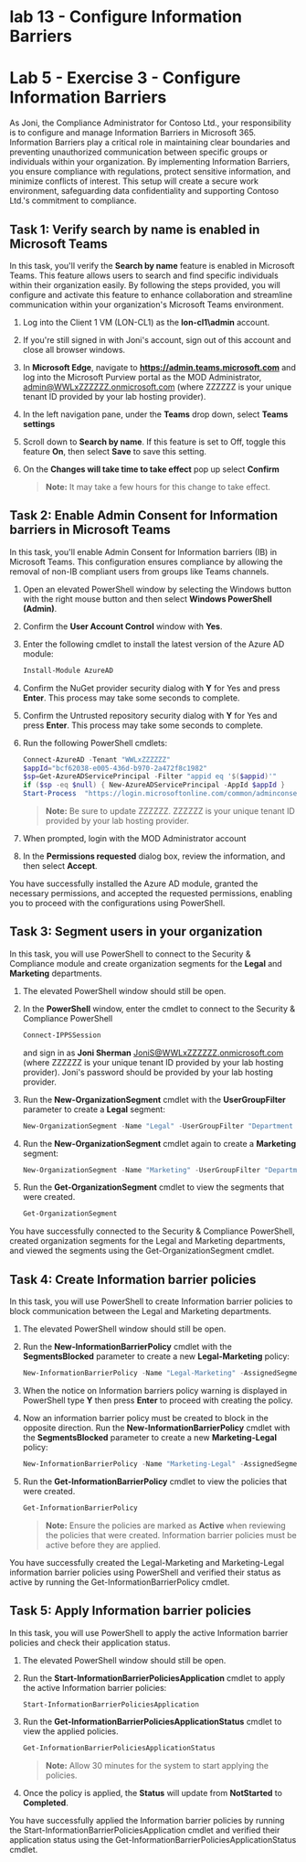 # lab 13 - Configure Information Barriers

# Lab 5 - Exercise 3 - Configure Information Barriers

As Joni, the Compliance Administrator for Contoso Ltd., your responsibility is to configure and manage Information Barriers in Microsoft 365. Information Barriers play a critical role in maintaining clear boundaries and preventing unauthorized communication between specific groups or individuals within your organization. By implementing Information Barriers, you ensure compliance with regulations, protect sensitive information, and minimize conflicts of interest. This setup will create a secure work environment, safeguarding data confidentiality and supporting Contoso Ltd.'s commitment to compliance.

## Task 1: Verify search by name is enabled in Microsoft Teams

In this task, you'll verify the **Search by name** feature is enabled in Microsoft Teams. This feature allows users to search and find specific individuals within their organization easily. By following the steps provided, you will configure and activate this feature to enhance collaboration and streamline communication within your organization's Microsoft Teams environment.

1. Log into the Client 1 VM (LON-CL1) as the **lon-cl1\admin** account.

1. If you're still signed in with Joni's account, sign out of this account and close all browser windows.

1. In **Microsoft Edge**, navigate to **https://admin.teams.microsoft.com** and log into the Microsoft Purview portal as the MOD Administrator, admin@WWLxZZZZZZ.onmicrosoft.com (where ZZZZZZ is your unique tenant ID provided by your lab hosting provider).

1. In the left navigation pane, under the **Teams** drop down, select **Teams settings**

1. Scroll down to **Search by name**. If this feature is set to Off, toggle this feature **On**, then select **Save** to save this setting.

1. On the **Changes will take time to take effect** pop up select **Confirm**

    >**Note:** It may take a few hours for this change to take effect.

## Task 2: Enable Admin Consent for Information barriers in Microsoft Teams

In this task, you'll enable Admin Consent for Information barriers (IB) in Microsoft Teams. This configuration ensures compliance by allowing the removal of non-IB compliant users from groups like Teams channels.

1. Open an elevated PowerShell window by selecting the Windows button with the right mouse button and then select **Windows PowerShell (Admin)**.

1. Confirm the **User Account Control** window with **Yes**.

1. Enter the following cmdlet to install the latest version of the Azure AD module:

    ```powershell
    Install-Module AzureAD
    ```

1. Confirm the NuGet provider security dialog with **Y** for Yes and press **Enter**. This process may take some seconds to complete.

1. Confirm the Untrusted repository security dialog with **Y** for Yes and press **Enter**.  This process may take some seconds to complete.

1. Run the following PowerShell cmdlets:

    ````powershell
    Connect-AzureAD -Tenant "WWLxZZZZZZ"
    $appId="bcf62038-e005-436d-b970-2a472f8c1982" 
    $sp=Get-AzureADServicePrincipal -Filter "appid eq '$($appid)'"
    if ($sp -eq $null) { New-AzureADServicePrincipal -AppId $appId }
    Start-Process  "https://login.microsoftonline.com/common/adminconsent?client_id=$appId"
    ````

    >**Note:** Be sure to update ZZZZZZ. ZZZZZZ is your unique tenant ID provided by your lab hosting provider.

1. When prompted, login with the MOD Administrator account

1. In the **Permissions requested** dialog box, review the information, and then select **Accept**.

You have successfully installed the Azure AD module, granted the necessary permissions, and accepted the requested permissions, enabling you to proceed with the configurations using PowerShell.

## Task 3: Segment users in your organization

In this task, you will use PowerShell to connect to the Security & Compliance module and create organization segments for the **Legal** and **Marketing** departments.

1. The elevated PowerShell window should still be open.

1. In the **PowerShell** window, enter the cmdlet to connect to the Security & Compliance PowerShell

    ````powershell
    Connect-IPPSSession
    ````

    and sign in as **Joni Sherman** JoniS@WWLxZZZZZZ.onmicrosoft.com (where ZZZZZZ is your unique tenant ID provided by your lab hosting provider).  Joni's password should be provided by your lab hosting provider.

1. Run the **New-OrganizationSegment** cmdlet with the **UserGroupFilter** parameter to create a **Legal** segment:

    ````powershell
    New-OrganizationSegment -Name "Legal" -UserGroupFilter "Department -eq 'Legal'"
    ````

1. Run the **New-OrganizationSegment** cmdlet again to create a **Marketing** segment:

    ````powershell
    New-OrganizationSegment -Name "Marketing" -UserGroupFilter "Department -eq 'Marketing'"
    ````

1. Run the **Get-OrganizationSegment** cmdlet to view the segments that were created.

    ````powershell
    Get-OrganizationSegment
    ````

You have successfully connected to the Security & Compliance PowerShell, created organization segments for the Legal and Marketing departments, and viewed the segments using the Get-OrganizationSegment cmdlet.

## Task 4: Create Information barrier policies

In this task, you will use PowerShell to create Information barrier policies to block communication between the Legal and Marketing departments.

1. The elevated PowerShell window should still be open.

1. Run the **New-InformationBarrierPolicy** cmdlet with the **SegmentsBlocked** parameter to create a new **Legal-Marketing** policy:

    ````powershell
    New-InformationBarrierPolicy -Name "Legal-Marketing" -AssignedSegment "Legal" -SegmentsBlocked "Marketing" -State Active
    ````

1. When the notice on Information barriers policy warning is displayed in PowerShell type **Y** then press **Enter** to proceed with creating the policy.

1. Now an information barrier policy must be created to block in the opposite direction. Run the **New-InformationBarrierPolicy** cmdlet with the **SegmentsBlocked** parameter to create a new **Marketing-Legal** policy:

    ````powershell
    New-InformationBarrierPolicy -Name "Marketing-Legal" -AssignedSegment "Marketing" -SegmentsBlocked "Legal" -State Active
    ````

1. Run the **Get-InformationBarrierPolicy** cmdlet to view the policies that were created.

    ````powershell
    Get-InformationBarrierPolicy
    ````

    >**Note:** Ensure the policies are marked as **Active** when reviewing the policies that were created. Information barrier policies must be active before they are applied.

You have successfully created the Legal-Marketing and Marketing-Legal information barrier policies using PowerShell and verified their status as active by running the Get-InformationBarrierPolicy cmdlet.

## Task 5: Apply Information barrier policies

In this task, you will use PowerShell to apply the active Information barrier policies and check their application status.

1. The elevated PowerShell window should still be open.

1. Run the **Start-InformationBarrierPoliciesApplication** cmdlet to apply the active Information barrier policies:

    ````powershell
    Start-InformationBarrierPoliciesApplication
    ````

1. Run the **Get-InformationBarrierPoliciesApplicationStatus** cmdlet to view the applied policies.

    ````powershell
    Get-InformationBarrierPoliciesApplicationStatus
    ````

    >**Note:** Allow 30 minutes for the system to start applying the policies.

1. Once the policy is applied, the **Status** will update from **NotStarted** to **Completed**.

You have successfully applied the Information barrier policies by running the Start-InformationBarrierPoliciesApplication cmdlet and verified their application status using the Get-InformationBarrierPoliciesApplicationStatus cmdlet.

